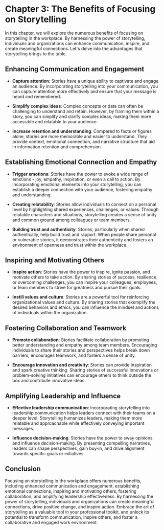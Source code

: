 Chapter 3: The Benefits of Focusing on Storytelling
===================================================

In this chapter, we will explore the numerous benefits of focusing on storytelling in the workplace. By harnessing the power of storytelling, individuals and organizations can enhance communication, inspire, and create meaningful connections. Let's delve into the advantages that storytelling brings to the table.

Enhancing Communication and Engagement
--------------------------------------

* **Capture attention**: Stories have a unique ability to captivate and engage an audience. By incorporating storytelling into your communication, you can capture attention more effectively and ensure that your message is heard and remembered.

* **Simplify complex ideas**: Complex concepts or data can often be challenging to understand and retain. However, by framing them within a story, you can simplify and clarify complex ideas, making them more accessible and relatable to your audience.

* **Increase retention and understanding**: Compared to facts or figures alone, stories are more memorable and easier to understand. They provide context, emotional connection, and narrative structure that aid in information retention and comprehension.

Establishing Emotional Connection and Empathy
---------------------------------------------

* **Trigger emotions**: Stories have the power to evoke a wide range of emotions - joy, empathy, inspiration, or even a call to action. By incorporating emotional elements into your storytelling, you can establish a deeper connection with your audience, fostering empathy and understanding.

* **Creating relatability**: Stories allow individuals to connect on a personal level by highlighting shared experiences, challenges, or values. Through relatable characters and situations, storytelling creates a sense of unity and common ground among colleagues or team members.

* **Building trust and authenticity**: Stories, particularly when shared authentically, help build trust and rapport. When people share personal or vulnerable stories, it demonstrates their authenticity and fosters an environment of openness and trust within the workplace.

Inspiring and Motivating Others
-------------------------------

* **Inspire action**: Stories have the power to inspire, ignite passion, and motivate others to take action. By sharing stories of success, resilience, or overcoming challenges, you can inspire your colleagues, employees, or team members to strive for greatness and pursue their goals.

* **Instill values and culture**: Stories are a powerful tool for reinforcing organizational values and culture. By sharing stories that exemplify the desired behaviors and ethics, you can influence the mindset and actions of individuals within the organization.

Fostering Collaboration and Teamwork
------------------------------------

* **Promote collaboration**: Stories facilitate collaboration by promoting better understanding and empathy among team members. Encouraging individuals to share their stories and perspectives helps break down barriers, encourages teamwork, and fosters a sense of unity.

* **Encourage innovation and creativity**: Stories can provide inspiration and spark creative thinking. Sharing stories of successful innovations or problem-solving initiatives can encourage others to think outside the box and contribute innovative ideas.

Amplifying Leadership and Influence
-----------------------------------

* **Effective leadership communication**: Incorporating storytelling into leadership communication helps leaders connect with their teams on a deeper level. Storytelling humanizes leaders, making them more relatable and approachable while effectively conveying important messages.

* **Influence decision-making**: Stories have the power to sway opinions and influence decision-making. By presenting compelling narratives, leaders can shape perspectives, gain buy-in, and drive alignment towards specific goals or initiatives.

Conclusion
----------

Focusing on storytelling in the workplace offers numerous benefits, including enhanced communication and engagement, establishing emotional connections, inspiring and motivating others, fostering collaboration, and amplifying leadership effectiveness. By harnessing the power of storytelling, individuals and organizations can create meaningful connections, drive positive change, and inspire action. Embrace the art of storytelling as a valuable tool in your professional toolkit, and unlock its potential to transform communication, inspire others, and foster a collaborative and engaged work environment.
